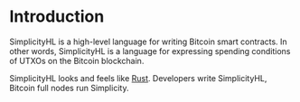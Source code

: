 # Introduction

SimplicityHL is a high-level language for writing Bitcoin smart contracts.
In other words, SimplicityHL is a language for expressing spending conditions of UTXOs on the Bitcoin blockchain.

SimplicityHL looks and feels like [Rust](https://www.rust-lang.org/).
Developers write SimplicityHL, Bitcoin full nodes run Simplicity.
